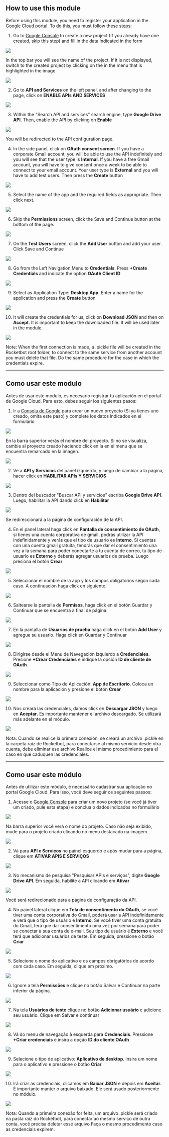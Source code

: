 
## How to use this module

Before using this module, you need to register your application in the Google Cloud portal. To do this, you must follow these steps:

1. Go to [Google Console](https://console.cloud.google.com/projectcreate?previousPage=%2Fhome%2Fdashboard) to create a new project (If you already have one created, skip this step) and fill in the data indicated in the form

![](imgs/proyectonuevo.png)

In the top bar you will see the name of the project. If it is not displayed, switch to the created project by clicking on the in the menu that is highlighted in the image.

![](imgs/seleccionarproyecto.png)

2. Go to **API and Services** on the left panel, and after changing to the page, click on **ENABLE APIs AND SERVICES**

![](imgs/habilitarapiyservicios.png)

3. Within the "Search API and services" search engine, type **Google Drive API**. Then, enable the API by clicking on **Enable**

![](imgs/gdriveApi.png)

You will be redirected to the API configuration page.

4. In the side panel, click on **OAuth consent screen**. If you have a corporate Gmail account, you will be able to use the API indefinitely and you will see that the user type is **Internal**. If you have a free Gmail account, you will have to give consent once a week to be able to connect to your email account. Your user type is **External** and you will have to add test users. Then press the **Create** button

![](imgs/pantallaDeCons.png)

5. Select the name of the app and the required fields as appropriate. Then click next.

![](imgs/infoApp.png)

6. Skip the **Permissions** screen, click the Save and Continue button at the bottom of the page.

![](imgs/permisos.png)

7. On the **Test Users** screen, click the **Add User** button and add your user. Click Save and Continue

![](imgs/usuarioprueba.png)

8. Go from the Left Navigation Menu to **Credentials**. Press **+Create Credentials** and indicate the option **OAuth Client ID**

![](imgs/crearcredencialesok.png)

9. Select as Application Type: **Desktop App**. Enter a name for the application and press the **Create** button

![](imgs/appEscritorio.png)

10. It will create the credentials for us, click on **Download JSON** and then on **Accept**. It is important to keep the downloaded file. It will be used later in the module.

![](imgs/credencialesDescarga.png)

Note: When the first connection is made, a .pickle file will be created in the Rocketbot root folder, to connect to the same service from another account you must delete
that file. Do the same procedure for the case in which the credentials expire.

---

## Como usar este modulo

Antes de usar este modulo, es necesario registrar tu aplicación en el portal de Google Cloud. Para esto, debes seguir los siguientes pasos:

1. Ir a [Consola de Google](https://console.cloud.google.com/projectcreate?previousPage=%2Fhome%2Fdashboard) para crear un nuevo proyecto (Si ya tienes uno creado, omita este paso) y complete los datos indicados en el formulario

![](imgs/proyectonuevo.png)

En la barra superior verás el nombre del proyecto. Si no se visualiza, cambie al proyecto creado haciendo click en la en el menu que se encuentra remarcado en la imagen.

![](imgs/seleccionarproyecto.png)

2. Ve a **API y Servicios** del panel izquierdo, y luego de cambiar a la página, hacer click en **HABILITAR APIs Y SERVICIOS**

![](imgs/habilitarapiyservicios.png)

3. Dentro del buscador "Buscar API y servicios" escriba **Google Drive API**. Luego, habilitar la API dando click en **Habilitar**

![](imgs/gdriveApi.png)

Se redireccionará a la página de configuración de la API.

4. En el panel lateral haga click en **Pantalla de consentimiento de OAuth**, si tienes una cuenta corporativa de gmail, podrás utilizar la API indefinidamente y verás que el tipo de usuario es **Interno**. Si cuentas con una cuenta gmail gratuita, tendrás que dar el consentimiento una vez a la semana para poder conectarte a tu cuenta de correo, tu tipo de usuario es **Externo** y deberás agregar usuarios de prueba. Luego presiona el botón **Crear**

![](imgs/pantallaDeCons.png)

5. Seleccionar el nombre de la app y los campos obligatorios según cada caso. A continuación haga click en siguiente.

![](imgs/infoApp.png)


6. Saltearse la pantalla de **Permisos**, haga click en el botón Guardar y Continuar que se encuentra a final de página.

![](imgs/permisos.png)

7. En la pantalla de **Usuarios de prueba** haga click en el botón **Add User** y agregue su usuario. Haga click en Guardar y Continuar

![](imgs/usuarioprueba.png)

8. Dirigirse desde el Menu de Navegación Izquierdo a **Credenciales**. Presione **+Crear Credenciales** e indique la opción **ID de cliente de OAuth**

![](imgs/crearcredencialesok.png)

9. Seleccionar como Tipo de Aplicación: **App de Escritorio**. Coloca un nombre para la aplicación y presione el botón **Crear**

![](imgs/appEscritorio.png)

10. Nos creará las credenciales, damos click en **Descargar JSON** y luego en **Aceptar**. Es importante mantener el archivo descargado. Se utilizará más adelante en el módulo.

![](imgs/credencialesDescarga.png)


Nota: Cuando se realice la primera conexión, se creará un archivo .pickle en la carpeta raíz de Rocketbot, para conectarse al mismo servicio desde otra cuenta, debe eliminar
ese archivo Realice el mismo procedimiento para el caso en que caduquen las credenciales.

---

## Como usar este módulo

Antes de utilizar este módulo, é necessário cadastrar sua aplicação no portal Google Cloud. Para isso, você deve seguir os seguintes passos:

1. Acesse o [Google Console](https://console.cloud.google.com/projectcreate?previousPage=%2Fhome%2Fdashboard) para criar um novo projeto (se você já tiver um criado, pule esta etapa) e conclua o dados indicados no formulário

![](imgs/proyectonuevo.png)

Na barra superior você verá o nome do projeto. Caso não seja exibido, mude para o projeto criado clicando no menu destacado na imagem.

![](imgs/seleccionarproyecto.png)

2. Vá para **API e Serviços** no painel esquerdo e após mudar para a página, clique em **ATIVAR APIS E SERVIÇOS**

![](imgs/habilitarapiyservicios.png)

3. No mecanismo de pesquisa "Pesquisar APIs e serviços", digite **Google Drive API**. Em seguida, habilite a API clicando em **Ativar**

![](imgs/gdriveApi.png)

Você será redirecionado para a página de configuração da API.

4. No painel lateral clique em **Tela de consentimento do OAuth**, se você tiver uma conta corporativa do Gmail, poderá usar a API indefinidamente e verá que o tipo de usuário é **Interno**. Se você tiver uma conta gratuita do Gmail, terá que dar consentimento uma vez por semana para poder se conectar à sua conta de e-mail. Seu tipo de usuário é **Externo** e você terá que adicionar usuários de teste. Em seguida, pressione o botão **Criar**

![](imgs/pantallaDeCons.png)

5. Selecione o nome do aplicativo e os campos obrigatórios de acordo com cada caso. Em seguida, clique em próximo.

![](imgs/infoApp.png)


6. Ignore a tela **Permissões** e clique no botão Salvar e Continuar na parte inferior da página.

![](imgs/permisos.png)


7. Na tela **Usuários de teste** clique no botão **Adicionar usuário** e adicione seu usuário. Clique em Salvar e continuar

![](imgs/usuarioprueba.png)

8. Vá do menu de navegação à esquerda para **Credenciais**. Pressione **+Criar credenciais** e insira a opção **ID do cliente OAuth**

![](imgs/crearcredencialesok.png)

9. Selecione o tipo de aplicativo: **Aplicativo de desktop**. Insira um nome para o aplicativo e pressione o botão **Criar**

![](imgs/appEscritorio.png)

10. Irá criar as credenciais, clicamos em **Baixar JSON** e depois em **Aceitar**. É importante manter o arquivo baixado. Ele será usado posteriormente no módulo.

![](imgs/credencialesDescarga.png)

Nota: Quando a primeira conexão for feita, um arquivo .pickle será criado na pasta raiz do Rocketbot, para conectar ao mesmo serviço de outra conta, você precisa deletar
esse arquivo Faça o mesmo procedimento caso as credenciais expirem.